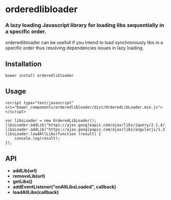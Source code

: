 # orderedlibloader

### A lazy loading Javascript library for loading libs sequentially in a specific order.

orderedlibloader can be usefull if you intend to load synchronously libs in a specific order thus resolving dependencies issues in lazy loading.

## Installation

`bower install orderedlibloader`

## Usage

```
<script type="text/javascript" src="bower_components/orderedlibloader/dist/OrderedLibLoader.min.js"></script>
```

```
var libsLoader = new OrderedLibLoader();
libsLoader.addLib("https://ajax.googleapis.com/ajax/libs/jquery/2.1.4/jquery.min.js");
libsLoader.addLib("https://ajax.googleapis.com/ajax/libs/angularjs/1.3.15/angular.min.js");
libsLoader.loadAllLibs(function (result) {
    console.log(result);
});
```

## API
* **addLib(url)**
* **removeLib(url)**
* **getLibs()**
* **addEventListener("onAllLibsLoaded", callback)**
* **loadAllLibs(callback)**
